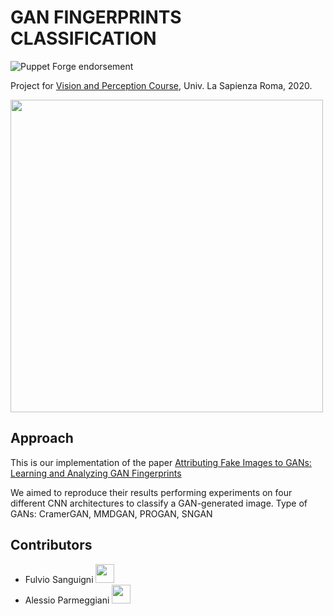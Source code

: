 # GAN FINGERPRINTS CLASSIFICATION

![Puppet Forge endorsement](https://img.shields.io/puppetforge/e/camptocamp/openssl?color=light%20green&label=Ubuntu%2016.04%20LTS&logo=Ubuntu)

Project for [Vision and Perception Course](https://sites.google.com/diag.uniroma1.it/ireneamerini/teaching?authuser=0), Univ. La Sapienza Roma, 2020.

<a href="https://www.dis.uniroma1.it/"><img src="http://www.dis.uniroma1.it/sites/default/files/marchio%20logo%20eng%20jpg.jpg" width="500"></a>

## Approach

This is our implementation of the paper [Attributing Fake Images to GANs: Learning and Analyzing GAN Fingerprints](https://arxiv.org/pdf/1811.08180.pdf)

We aimed to reproduce their results performing experiments on four different CNN architectures to classify a GAN-generated image. 
Type of GANs: CramerGAN, MMDGAN, PROGAN, SNGAN

## Contributors
* Fulvio Sanguigni <a href= "https://github.com/furio1999"><img src="https://upload.wikimedia.org/wikipedia/commons/thumb/9/91/Octicons-mark-github.svg/1024px-Octicons-mark-github.svg.png" width="30"></a>
* Alessio Parmeggiani <a href= "https://github.com/Alessio-Parmeggiani"><img src="https://upload.wikimedia.org/wikipedia/commons/thumb/9/91/Octicons-mark-github.svg/1024px-Octicons-mark-github.svg.png" width="30"></a>

